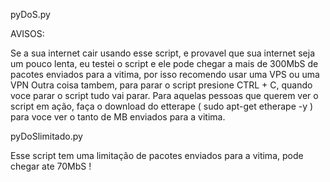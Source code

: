 pyDoS.py

AVISOS:

Se a sua internet cair usando esse script, e provavel que sua internet seja um pouco lenta, eu testei o script e ele pode chegar a mais de 300MbS de pacotes enviados para a vitima, por isso recomendo usar uma VPS ou uma VPN
Outra coisa tambem, para parar o script presione CTRL + C, quando voce parar o script tudo vai parar.
Para aquelas pessoas que querem ver o script em ação, faça o download do etterape ( sudo apt-get etherape -y ) para voce ver o tanto de MB enviados para a vitima.

pyDoSlimitado.py

Esse script tem uma limitação de pacotes enviados para a vitima, pode chegar ate 70MbS !

